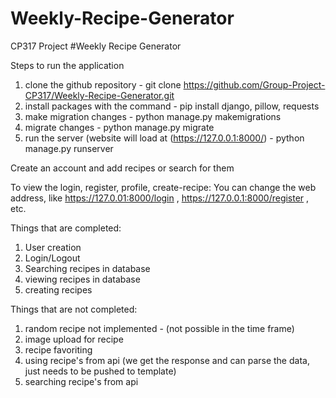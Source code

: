 # Weekly-Recipe-Generator
CP317 Project
#Weekly Recipe Generator

Steps to run the application
1. clone the github repository - git clone https://github.com/Group-Project-CP317/Weekly-Recipe-Generator.git
2. install packages with the command - pip install django, pillow, requests
4. make migration changes - python manage.py makemigrations
5. migrate changes - python manage.py migrate
6. run the server (website will load at (https://127.0.0.1:8000/) - python manage.py runserver

Create an account and add recipes or search for them

To view the login, register, profile, create-recipe:
You can change the web address, like https://127.0.01:8000/login , https://127.0.0.1:8000/register , etc.

Things that are completed:
1. User creation
2. Login/Logout
3. Searching recipes in database
4. viewing recipes in database
5. creating recipes

Things that are not completed:
1. random recipe not implemented - (not possible in the time frame)
2. image upload for recipe
3. recipe favoriting
4. using recipe's from api (we get the response and can parse the data, just needs to be pushed to template)
5. searching recipe's from api
